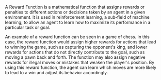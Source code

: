 A Reward Function is a mathematical function that assigns rewards or penalties to different actions or decisions taken by an agent in a given environment. It is used in reinforcement learning, a sub-field of machine learning, to allow an agent to learn how to maximize its performance in a particular task or goal.

An example of a reward function can be seen in a game of chess. In this case, the reward function would assign higher rewards for actions that lead to winning the game, such as capturing the opponent's king, and lower rewards for actions that do not directly contribute to the goal, such as moving a pawn back and forth. The function may also assign negative rewards for illegal moves or mistakes that weaken the player's position. By using this reward function, the agent can learn which moves are more likely to lead to a win and adjust its behavior accordingly.